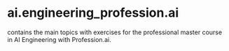 # ai.engineering_profession.ai
contains the main topics with exercises for the professional master course in AI Engineering with Profession.ai.
